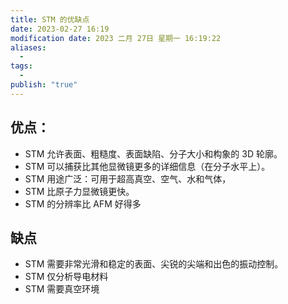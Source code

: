 ```yaml
---
title: STM 的优缺点
date: 2023-02-27 16:19
modification date: 2023 二月 27日 星期一 16:19:22
aliases:
  - 
tags:
  - 
publish: "true"
---
```


## 优点：

- STM 允许表面、粗糙度、表面缺陷、分子大小和构象的 3D 轮廓。
- STM 可以捕获比其他显微镜更多的详细信息（在分子水平上）。 
- STM 用途广泛：可用于超高真空、空气、水和气体，
- STM 比原子力显微镜更快。 
- STM 的分辨率比 AFM 好得多

## 缺点

- STM 需要非常光滑和稳定的表面、尖锐的尖端和出色的振动控制。 
- STM 仅分析导电材料 
- STM 需要真空环境

